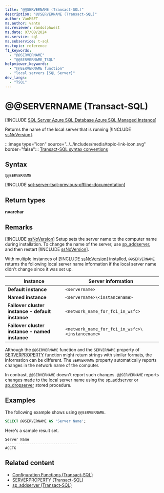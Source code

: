 ```yaml
---
title: "@@SERVERNAME (Transact-SQL)"
description: "@@SERVERNAME (Transact-SQL)"
author: VanMSFT
ms.author: vanto
ms.reviewer: randolphwest
ms.date: 07/08/2024
ms.service: sql
ms.subservice: t-sql
ms.topic: reference
f1_keywords:
  - "@@SERVERNAME"
  - "@@SERVERNAME_TSQL"
helpviewer_keywords:
  - "@@SERVERNAME function"
  - "local servers [SQL Server]"
dev_langs:
  - "TSQL"
---
```

# @@SERVERNAME (Transact-SQL)

[!INCLUDE [SQL Server Azure SQL Database Azure SQL Managed Instance](../../includes/applies-to-version/sql-asdb-asdbmi.md)]

Returns the name of the local server that is running [!INCLUDE [ssNoVersion](../../includes/ssnoversion-md.md)].  

:::image type="icon" source="../../includes/media/topic-link-icon.svg" border="false"::: [Transact-SQL syntax conventions](../../t-sql/language-elements/transact-sql-syntax-conventions-transact-sql.md)

## Syntax

```syntaxsql
@@SERVERNAME
```

[!INCLUDE [sql-server-tsql-previous-offline-documentation](../../includes/sql-server-tsql-previous-offline-documentation.md)]

## Return types

**nvarchar**

## Remarks

[!INCLUDE [ssNoVersion](../../includes/ssnoversion-md.md)] Setup sets the server name to the computer name during installation. To change the name of the server, use [sp_addserver](../../relational-databases/system-stored-procedures/sp-addserver-transact-sql.md), and then restart [!INCLUDE [ssNoVersion](../../includes/ssnoversion-md.md)].

With multiple instances of [!INCLUDE [ssNoVersion](../../includes/ssnoversion-md.md)] installed, `@@SERVERNAME` returns the following local server name information if the local server name didn't change since it was set up.

| Instance | Server information |
| --- | --- |
| **Default instance** | `<servername>` |
| **Named instance** | `<servername>\<instancename>` |
| **Failover cluster instance - default instance** | `<network_name_for_fci_in_wsfc>` |
| **Failover cluster instance - named instance** | `<network_name_for_fci_in_wsfc>\<instancename>` |

Although the `@@SERVERNAME` function and the `SERVERNAME` property of [SERVERPROPERTY](serverproperty-transact-sql.md) function might return strings with similar formats, the information can be different. The `SERVERNAME` property automatically reports changes in the network name of the computer.

In contrast, `@@SERVERNAME` doesn't report such changes. `@@SERVERNAME` reports changes made to the local server name using the [sp_addserver](../../relational-databases/system-stored-procedures/sp-addserver-transact-sql.md) or [sp_dropserver](../../relational-databases/system-stored-procedures/sp-dropserver-transact-sql.md) stored procedure.

## Examples

The following example shows using `@@SERVERNAME`.

```sql
SELECT @@SERVERNAME AS 'Server Name';
```

Here's a sample result set.

```output
Server Name
---------------------------------
ACCTG
```

## Related content

- [Configuration Functions (Transact-SQL)](configuration-functions-transact-sql.md)
- [SERVERPROPERTY (Transact-SQL)](serverproperty-transact-sql.md)
- [sp_addserver (Transact-SQL)](../../relational-databases/system-stored-procedures/sp-addserver-transact-sql.md)
